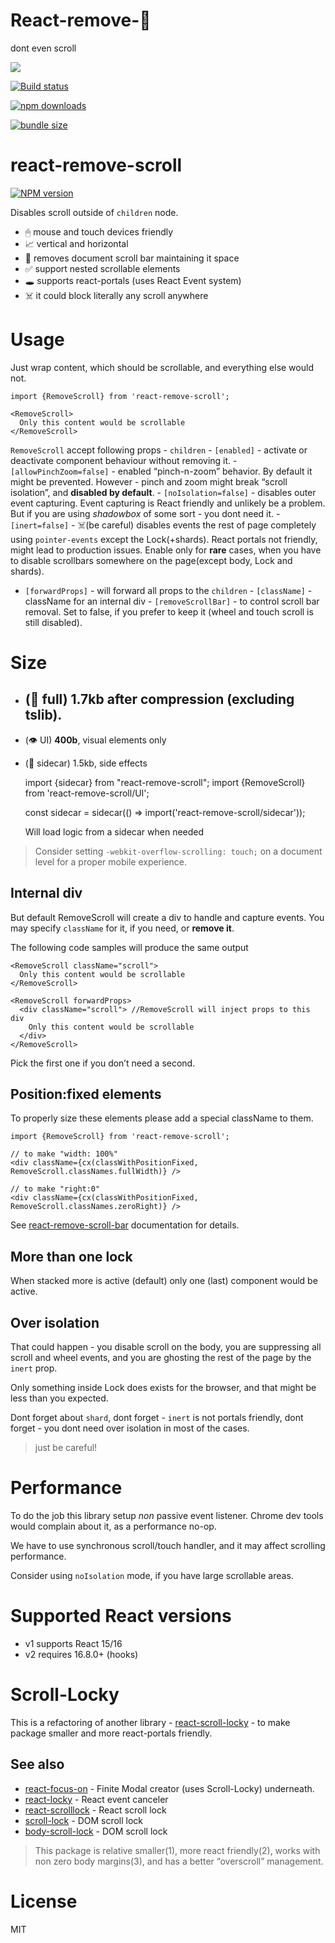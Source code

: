 React-remove-📜
==============

  
dont even scroll  

[![](https://img.shields.io/npm/v/react-remove-scroll.svg?style=flat-square)](https://www.npmjs.com/package/react-remove-scroll)

[![Build status](https://img.shields.io/travis/theKashey/react-remove-scroll.svg?style=flat-square)](https://travis-ci.org/theKashey/react-remove-scroll)

[![npm downloads](https://img.shields.io/npm/dm/react-remove-scroll.svg)](https://www.npmjs.com/package/react-remove-scroll)

[![bundle size](https://img.shields.io/bundlephobia/minzip/react-remove-scroll.svg)](https://bundlephobia.com/result?p=react-remove-scroll)  
  

react-remove-scroll
===================

[![NPM version](https://img.shields.io/npm/v/react-remove-scroll.svg)](https://www.npmjs.com/package/react-remove-scroll)

Disables scroll outside of `children` node.

-   🖱 mouse and touch devices friendly
-   📈 vertical and horizontal
-   📜 removes document scroll bar maintaining it space
-   ✅ support nested scrollable elements
-   🕳 supports react-portals (uses React Event system)
-   ☠️ it could block literally any scroll anywhere

Usage
=====

Just wrap content, which should be scrollable, and everything else would not.

    import {RemoveScroll} from 'react-remove-scroll';

    <RemoveScroll>
      Only this content would be scrollable
    </RemoveScroll>  

`RemoveScroll` accept following props - `children` - `[enabled]` - activate or deactivate component behaviour without removing it. - `[allowPinchZoom=false]` - enabled “pinch-n-zoom” behavior. By default it might be prevented. However - pinch and zoom might break “scroll isolation”, and **disabled by default**. - `[noIsolation=false]` - disables outer event capturing. Event capturing is React friendly and unlikely be a problem. But if you are using *shadowbox* of some sort - you dont need it. - `[inert=false]` - ☠️(be careful) disables events the rest of page completely using `pointer-events` except the Lock(+shards). React portals not friendly, might lead to production issues. Enable only for **rare** cases, when you have to disable scrollbars somewhere on the page(except body, Lock and shards).  
- `[forwardProps]` - will forward all props to the `children` - `[className]` - className for an internal div - `[removeScrollBar]` - to control scroll bar removal. Set to false, if you prefer to keep it (wheel and touch scroll is still disabled).

Size
====

-   (🧩 full) 1.7kb after compression (excluding tslib).
    ---------------------------------------------------

-   (👁 UI) **400b**, visual elements only
-   (🚗 sidecar) 1.5kb, side effects

    import {sidecar} from "react-remove-scroll";
    import {RemoveScroll} from 'react-remove-scroll/UI';

    const sidecar = sidecar(() => import('react-remove-scroll/sidecar'));

    <RemoveScroll sideCar={sidecar}>
      Will load logic from a sidecar when needed
    </RemoveScroll>  

> Consider setting `-webkit-overflow-scrolling: touch;` on a document level for a proper mobile experience.

Internal div
------------

But default RemoveScroll will create a div to handle and capture events. You may specify `className` for it, if you need, or **remove it**.

The following code samples will produce the same output

    <RemoveScroll className="scroll">
      Only this content would be scrollable
    </RemoveScroll>

    <RemoveScroll forwardProps>
      <div className="scroll"> //RemoveScroll will inject props to this div
        Only this content would be scrollable
      </div>
    </RemoveScroll> 

Pick the first one if you don’t need a second.

Position:fixed elements
-----------------------

To properly size these elements please add a special className to them.

    import {RemoveScroll} from 'react-remove-scroll';

    // to make "width: 100%"
    <div className={cx(classWithPositionFixed, RemoveScroll.classNames.fullWidth)} />

    // to make "right:0"
    <div className={cx(classWithPositionFixed, RemoveScroll.classNames.zeroRight)} />

See [react-remove-scroll-bar](https://github.com/theKashey/react-remove-scroll-bar) documentation for details.

More than one lock
------------------

When stacked more is active (default) only one (last) component would be active.

Over isolation
--------------

That could happen - you disable scroll on the body, you are suppressing all scroll and wheel events, and you are ghosting the rest of the page by the `inert` prop.

Only something inside Lock does exists for the browser, and that might be less than you expected.

Dont forget about `shard`, dont forget - `inert` is not portals friendly, dont forget - you dont need over isolation in most of the cases.

> just be careful!

Performance
===========

To do the job this library setup *non* passive event listener. Chrome dev tools would complain about it, as a performance no-op.

We have to use synchronous scroll/touch handler, and it may affect scrolling performance.

Consider using `noIsolation` mode, if you have large scrollable areas.

Supported React versions
========================

-   v1 supports React 15/16
-   v2 requires 16.8.0+ (hooks)

Scroll-Locky
============

This is a refactoring of another library - [react-scroll-locky](https://github.com/theKashey/react-scroll-locky) - to make package smaller and more react-portals friendly.

See also
--------

-   [react-focus-on](https://github.com/theKashey/react-focus-on) - Finite Modal creator (uses Scroll-Locky) underneath.
-   [react-locky](https://github.com/theKashey/react-locky) - React event canceler
-   [react-scrolllock](https://github.com/jossmac/react-scrolllock) - React scroll lock
-   [scroll-lock](https://github.com/FL3NKEY/scroll-lock) - DOM scroll lock
-   [body-scroll-lock](https://github.com/willmcpo/body-scroll-lock) - DOM scroll lock

> This package is relative smaller(1), more react friendly(2), works with non zero body margins(3), and has a better “overscroll” management.

License
=======

MIT
